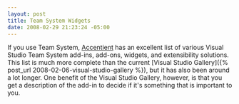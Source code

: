 ```yaml
---
layout: post
title: Team System Widgets
date: 2008-02-29 21:23:24 -05:00
---
```


If you use Team System, [Accentient](http://widgets.accentient.com/default.aspx) has an excellent list of various Visual Studio Team System add-ins, add-ons, widgets, and extensibility solutions. This list is much more complete than the current [Visual Studio Gallery]({% post_url 2008-02-06-visual-studio-gallery %}), but it has also been around a lot longer. One benefit of the Visual Studio Gallery, however, is that you get a description of the add-in to decide if it's something that is important to you.
